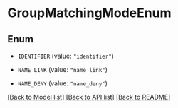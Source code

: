 # GroupMatchingModeEnum

## Enum


* `IDENTIFIER` (value: `"identifier"`)

* `NAME_LINK` (value: `"name_link"`)

* `NAME_DENY` (value: `"name_deny"`)


[[Back to Model list]](../README.md#documentation-for-models) [[Back to API list]](../README.md#documentation-for-api-endpoints) [[Back to README]](../README.md)


